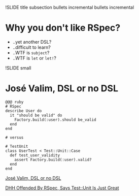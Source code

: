 !SLIDE title subsection bullets incremental bullets incremental

# Why you don't like RSpec? #

* ..yet another DSL?
* ..difficult to learn?
* ..WTF is `subject`?
* ..WTF is `let` or `let!`?

!SLIDE small

# José Valim, DSL or no DSL

    @@@ ruby
    # RSpec
    describe User do
      it "should be valid" do
        Factory.build(:user).should be_valid
      end
    end

    # versus

    # TestUnit
    class UserTest < Test::Unit::Case
      def test_user_validity
        assert Factory.build(:user).valid?
      end
    end

[José Valim, DSL or no DSL](http://blog.plataformatec.com.br/2010/06/dsl-or-nodsl-at-euruko-2010)

[DHH Offended By RSpec, Says Test::Unit Is Just Great](http://www.rubyinside.com/dhh-offended-by-rspec-debate-4610.html)
